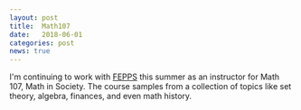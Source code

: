 ```yaml
---
layout: post
title:  Math107
date:   2018-06-01
categories: post
news: true
---
```


I'm continuing to work with [FEPPS](http://fepps.org) this summer as an instructor for Math 107, Math in Society. The course samples from a collection of topics like set theory, algebra, finances, and even math history.  